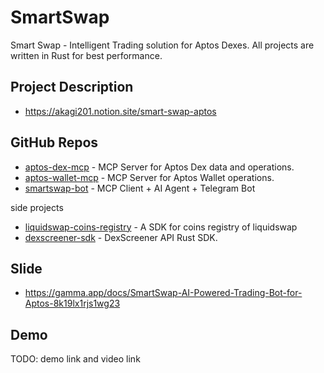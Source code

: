 # SmartSwap

Smart Swap - Intelligent Trading solution for Aptos Dexes. All projects are written in Rust for best performance.

## Project Description

* <https://akagi201.notion.site/smart-swap-aptos>

## GitHub Repos

* [aptos-dex-mcp](https://github.com/longcipher/aptos-dex-mcp) - MCP Server for Aptos Dex data and operations.
* [aptos-wallet-mcp](https://github.com/longcipher/aptos-wallet-mcp) - MCP Server for Aptos Wallet operations.
* [smartswap-bot](https://github.com/longcipher/smartswap-bot) - MCP Client + AI Agent + Telegram Bot

side projects

* [liquidswap-coins-registry](https://github.com/longcipher/liquidswap-coins-registry) - A SDK for coins registry of liquidswap
* [dexscreener-sdk](https://github.com/longcipher/dexscreener-sdk-rs) - DexScreener API Rust SDK.

## Slide

* <https://gamma.app/docs/SmartSwap-AI-Powered-Trading-Bot-for-Aptos-8k19lx1rjs1wg23>

## Demo

TODO: demo link and video link
